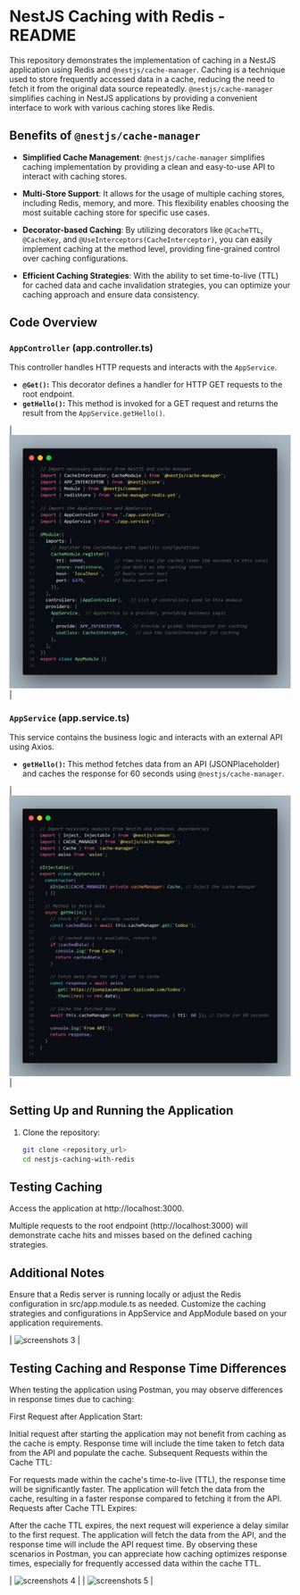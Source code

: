 # NestJS Caching with Redis - README

This repository demonstrates the implementation of caching in a NestJS application using Redis and `@nestjs/cache-manager`. Caching is a technique used to store frequently accessed data in a cache, reducing the need to fetch it from the original data source repeatedly. `@nestjs/cache-manager` simplifies caching in NestJS applications by providing a convenient interface to work with various caching stores like Redis.

## Benefits of `@nestjs/cache-manager`

- **Simplified Cache Management**: `@nestjs/cache-manager` simplifies caching implementation by providing a clean and easy-to-use API to interact with caching stores.

- **Multi-Store Support**: It allows for the usage of multiple caching stores, including Redis, memory, and more. This flexibility enables choosing the most suitable caching store for specific use cases.

- **Decorator-based Caching**: By utilizing decorators like `@CacheTTL`, `@CacheKey`, and `@UseInterceptors(CacheInterceptor)`, you can easily implement caching at the method level, providing fine-grained control over caching configurations.

- **Efficient Caching Strategies**: With the ability to set time-to-live (TTL) for cached data and cache invalidation strategies, you can optimize your caching approach and ensure data consistency.

## Code Overview

### `AppController` (app.controller.ts)

This controller handles HTTP requests and interacts with the `AppService`.

- **`@Get()`:** This decorator defines a handler for HTTP GET requests to the root endpoint.
- **`getHello()`:** This method is invoked for a GET request and returns the result from the `AppService.getHello()`.

| ![screenshots 1](Screenshots/redis-6.png) |

### `AppService` (app.service.ts)

This service contains the business logic and interacts with an external API using Axios.

- **`getHello()`:** This method fetches data from an API (JSONPlaceholder) and caches the response for 60 seconds using `@nestjs/cache-manager`.


| ![screenshots 2](Screenshots/redis-7.png) |

## Setting Up and Running the Application

1. Clone the repository:
   ```bash
   git clone <repository_url>
   cd nestjs-caching-with-redis
    ```

## Testing Caching

Access the application at http://localhost:3000.

Multiple requests to the root endpoint (http://localhost:3000) will demonstrate cache hits and misses based on the defined caching strategies.

## Additional Notes
Ensure that a Redis server is running locally or adjust the Redis configuration in src/app.module.ts as needed.
Customize the caching strategies and configurations in AppService and AppModule based on your application requirements.

| ![screenshots 3](Screenshots/redis-4.png) |


## Testing Caching and Response Time Differences

When testing the application using Postman, you may observe differences in response times due to caching:

First Request after Application Start:

Initial request after starting the application may not benefit from caching as the cache is empty.
Response time will include the time taken to fetch data from the API and populate the cache.
Subsequent Requests within the Cache TTL:

For requests made within the cache's time-to-live (TTL), the response time will be significantly faster.
The application will fetch the data from the cache, resulting in a faster response compared to fetching it from the API.
Requests after Cache TTL Expires:

After the cache TTL expires, the next request will experience a delay similar to the first request.
The application will fetch the data from the API, and the response time will include the API request time.
By observing these scenarios in Postman, you can appreciate how caching optimizes response times, especially for frequently accessed data within the cache TTL.

| ![screenshots 4](Screenshots/redis-1.png) |
| ![screenshots 5](Screenshots/redis-.png) |